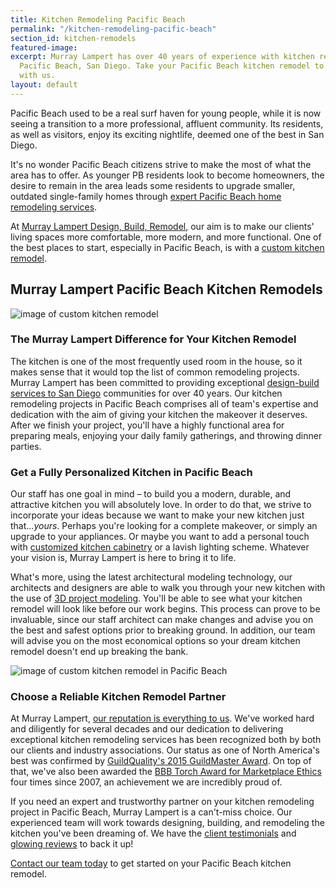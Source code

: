 ```yaml
---
title: Kitchen Remodeling Pacific Beach
permalink: "/kitchen-remodeling-pacific-beach"
section_id: kitchen-remodels
featured-image:
excerpt: Murray Lampert has over 40 years of experience with kitchen remodeling in
  Pacific Beach, San Diego. Take your Pacific Beach kitchen remodel to the next level
  with us.
layout: default
---
```


Pacific Beach used to be a real surf haven for young people, while it is now seeing a transition to a more professional, affluent community. Its residents, as well as visitors, enjoy its exciting nightlife, deemed one of the best in San Diego.

It's no wonder Pacific Beach citizens strive to make the most of what the area has to offer. As younger PB residents look to become homeowners, the desire to remain in the area leads some residents to upgrade smaller, outdated single-family homes through [expert Pacific Beach home remodeling services](/service-locations/pacific-beach-design-build-and-remodel-services/).

At [Murray Lampert Design, Build, Remodel](/), our aim is to make our clients' living spaces more comfortable, more modern, and more functional. One of the best places to start, especially in Pacific Beach, is with a [custom kitchen remodel](/san-diego-kitchen-remodeling-services).

## Murray Lampert Pacific Beach Kitchen Remodels

![image of custom kitchen remodel](/uploads/barthel-kitchen.jpg "Kitchen Remodeling in Pacific Beach")

### The Murray Lampert Difference for Your Kitchen Remodel

The kitchen is one of the most frequently used room in the house, so it makes sense that it would top the list of common remodeling projects. Murray Lampert has been committed to providing exceptional [design-build services to San Diego](/design-build-services-san-diego) communities for over 40 years. Our kitchen remodeling projects in Pacific Beach comprises all of team's expertise and dedication with the aim of giving your kitchen the makeover it deserves. After we finish your project, you'll have a highly functional area for preparing meals, enjoying your daily family gatherings, and throwing dinner parties.

### Get a Fully Personalized Kitchen in Pacific Beach

Our staff has one goal in mind – to build you a modern, durable, and attractive kitchen you will absolutely love. In order to do that, we strive to incorporate your ideas because we want to make your new kitchen just that..._yours_. Perhaps you're looking for a complete makeover, or simply an upgrade to your appliances. Or maybe you want to add a personal touch with [customized kitchen cabinetry](/san-diego-custom-cabinet-construction-services) or a lavish lighting scheme. Whatever your vision is, Murray Lampert is here to bring it to life.

What's more, using the latest architectural modeling technology, our architects and designers are able to walk you through your new kitchen with the use of [3D project modeling](/3d-architectural-rendering-services). You'll be able to see what your kitchen remodel will look like before our work begins. This process can prove to be invaluable, since our staff architect can make changes and advise you on the best and safest options prior to breaking ground. In addition, our team will advise you on the most economical options so your dream kitchen remodel doesn't end up breaking the bank.

![image of custom kitchen remodel in Pacific Beach](/uploads/lovett-kitchen-remodel-after.jpg "Pacific Beach Kitchen Remodel")

### Choose a Reliable Kitchen Remodel Partner

At Murray Lampert, [our reputation is everything to us](https://www.youtube.com/watch?v=RGn8ISNG-AY). We've worked hard and diligently for several decades and our dedication to delivering exceptional kitchen remodeling services has been recognized both by both our clients and industry associations. Our status as one of North America's best was confirmed by [GuildQuality's 2015 GuildMaster Award](/murray-lampert-recognized-among-north-americas-best/). On top of that, we've also been awarded the [BBB Torch Award for Marketplace Ethics](/another-better-business-bureau-torch-award/) four times since 2007, an achievement we are incredibly proud of.

If you need an expert and trustworthy partner on your kitchen remodeling project in Pacific Beach, Murray Lampert is a can't-miss choice. Our experienced team will work towards designing, building, and remodeling the kitchen you've been dreaming of. We have the [client testimonials](/testimonials) and [glowing reviews](/reviews) to back it up!

[Contact our team today](#quick-contact) to get started on your Pacific Beach kitchen remodel.
